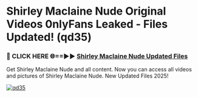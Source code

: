 # Shirley Maclaine Nude Original Videos 0nlyFans Leaked - Files Updated! (qd35)

<h3>🔴 CLICK HERE 🌐==►► <a href="https://tinyurl.com/5h6xmrr3" rel="nofollow">Shirley Maclaine Nude Updated Files</a></h3>

Get Shirley Maclaine Nude and all content. Now you can access all videos and pictures of Shirley Maclaine Nude. New Updated Files 2025!

[![qd35](https://i.imgur.com/KVD873Z.gif)](https://tinyurl.com/5h6xmrr3)
